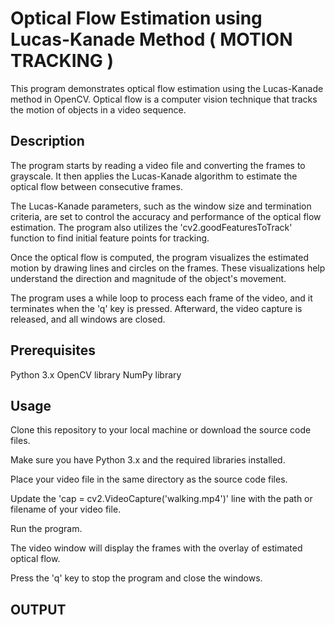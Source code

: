 # Optical Flow Estimation using Lucas-Kanade Method ( MOTION TRACKING )

This program demonstrates optical flow estimation using the Lucas-Kanade method in OpenCV. Optical flow is a computer vision technique that tracks the motion of objects in a video sequence.

## Description

The program starts by reading a video file and converting the frames to grayscale. It then applies the Lucas-Kanade algorithm to estimate the optical flow between consecutive frames.

The Lucas-Kanade parameters, such as the window size and termination criteria, are set to control the accuracy and performance of the optical flow estimation. The program also utilizes the 'cv2.goodFeaturesToTrack' function to find initial feature points for tracking.

Once the optical flow is computed, the program visualizes the estimated motion by drawing lines and circles on the frames. These visualizations help understand the direction and magnitude of the object's movement.

The program uses a while loop to process each frame of the video, and it terminates when the 'q' key is pressed. Afterward, the video capture is released, and all windows are closed.

## Prerequisites
   Python 3.x
   OpenCV library
   NumPy library
   
## Usage
Clone this repository to your local machine or download the source code files.

Make sure you have Python 3.x and the required libraries installed.

Place your video file in the same directory as the source code files.

Update the 'cap = cv2.VideoCapture('walking.mp4')' line with the path or filename of your video file.

Run the program.

The video window will display the frames with the overlay of estimated optical flow.

Press the 'q' key to stop the program and close the windows.

## OUTPUT 
